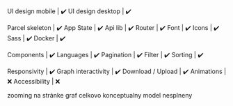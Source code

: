 UI design mobile    | ✔️
UI design desktop   | ✔️

Parcel skeleton     | ✔️
App State           | ✔️
Api lib             | ✔️
Router              | ✔️
Font                | ✔️
Icons               | ✔️
Sass                | ✔️
Docker              | ✔️

Components          | ✔️
Languages           | ✔️
Pagination          | ✔️
Filter              | ✔️
Sorting             | ✔️

Responsivity        | ✔️
Graph interactivity | ✔️
Download / Upload   | ✔️
Animations          | ❌
Accessibility       | ❌

zooming na stránke
graf celkovo
konceptualny model nesplneny